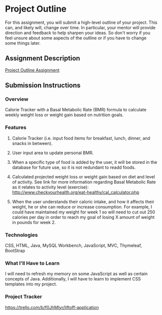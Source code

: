 # Project Outline
For this assignment, you will submit a high-level outline of your project. This can, and likely will, change over time. In particular, your mentor will provide direction and feedback to help sharpen your ideas. So don't worry if you feel unsure about some aspects of the outline or if you have to change some things later.

## Assignment Description
[Project Outline Assignment](https://education.launchcode.org/liftoff/modules/assignments/project-outline)

## Submission Instructions

### Overview
Calorie Tracker with a Basal Metabolic Rate (BMR) formula to calculate weekly weight loss or weight gain based on nutrition goals.

### Features
1) Calorie Tracker (i.e. input food items for breakfast, lunch, dinner, and snacks in between).

2) User input area to update personal BMR.

3) When a specific type of food is added by the user, it will be stored in the database for future use, so it is not redundant to readd foods.

4) Calculated projected weight loss or weight gain based on diet and level of activity.  See link for more information regarding Basal Metabolic Rate as it relates to activity level (exercise): http://www.checkyourhealth.org/eat-healthy/cal_calculator.php

5) When the user understands their caloric intake, and how it affects their weight, he or she can reduce or increase consumption.  For example, I could have maintained my weight for week 1 so will need to cut out 250 calories per day in order to reach my goal of losing X amount of weight in pounds for week 2.

### Technologies
CSS, HTML, Java, MySQL Workbench, JavaScript, MVC, Thymeleaf, BootStrap

### What I'll Have to Learn
I will need to refresh my memory on some JavaScript as well as certain concepts of Java.  Additionally, I will have to learn to implement CSS templates into my project.

### Project Tracker
https://trello.com/b/f0JhMIyr/liftoff-application
